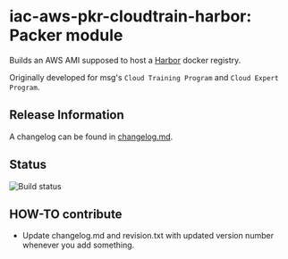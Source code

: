 # iac-aws-pkr-cloudtrain-harbor: Packer module 

Builds an AWS AMI supposed to host a [Harbor](https://goharbor.io/) docker registry.

Originally developed for msg's `Cloud Training Program` and `Cloud Expert Program`.

## Release Information

A changelog can be found in [changelog.md](changelog.md).

## Status

![Build status](https://codebuild.eu-west-1.amazonaws.com/badges?uuid=eyJlbmNyeXB0ZWREYXRhIjoiMlFWYXNLLzJZLzRncEkvUDVBQU9GVTM5SzlpNWRWQ0tyaWlDQzdnTjcwT3ZLaHRrbXo1Q3E4b2NMWG5jMFNLY1VZalhpcG1SOXd5SlpQMWowcXJzS2wwPSIsIml2UGFyYW1ldGVyU3BlYyI6Ikx2Z1NKSVlrUUtzM3hvRXkiLCJtYXRlcmlhbFNldFNlcmlhbCI6MX0%3D&branch=main)

## HOW-TO contribute

* Update changelog.md and revision.txt with updated version number whenever you add something.

